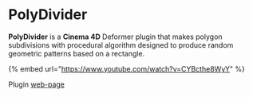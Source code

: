# PolyDivider

**PolyDivider** is a **Cinema 4D** Deformer plugin that makes polygon subdivisions with procedural algorithm designed to produce random geometric patterns based on a rectangle.

{% embed url="https://www.youtube.com/watch?v=CYBcthe8WyY" %}

Plugin [web-page](https://mikeudin.net/product/polydivider/)

